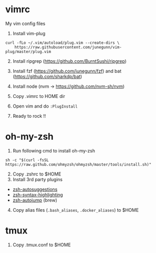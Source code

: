 # vimrc
My vim config files

1. Install vim-plug
```
curl -fLo ~/.vim/autoload/plug.vim --create-dirs \
    https://raw.githubusercontent.com/junegunn/vim-plug/master/plug.vim
```

2. Install ripgrep (https://github.com/BurntSushi/ripgrep)

3. Install fzf (https://github.com/junegunn/fzf) and bat (https://github.com/sharkdp/bat)

4. Install node (nvm -> https://github.com/nvm-sh/nvm)

5. Copy .vimrc to HOME dir

6. Open vim and do `:PlugInstall`

7. Ready to rock !!


# oh-my-zsh
1. Run following cmd to install oh-my-zsh
```
sh -c "$(curl -fsSL https://raw.github.com/ohmyzsh/ohmyzsh/master/tools/install.sh)"
```
2. Copy .zshrc to $HOME
3. Install 3rd party plugins 
  - [zsh-autosuggestions](https://github.com/zsh-users/zsh-autosuggestions)
  - [zsh-syntax-highlighting](https://github.com/zsh-users/zsh-syntax-highlighting)
  - [zsh-autojump](https://github.com/wting/autojump) (brew)
4. Copy alias files (`.bash_aliases`, `.docker_aliases`) to $HOME


# tmux
1. Copy .tmux.conf to $HOME
